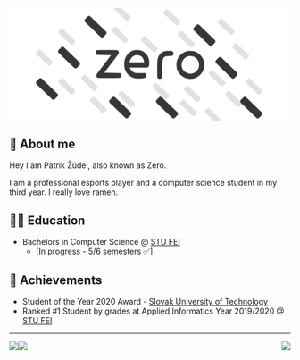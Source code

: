 <p align="center"><img src='/LogoDark.png?sanitize=true#gh-light-mode-only' style="display: block;margin-left: auto;margin-right: auto;"></p>

## 🍜 About me

Hey I am Patrik Žúdel, also known as Zero. 

I am a professional esports player and a computer science student in my third year. I really love ramen.

## 👨‍🎓 Education

- Bachelors in Computer Science @ [STU FEI](https://www.fei.stuba.sk/) 
  - [In progress - 5/6 semesters ✅] 

## 🥇 Achievements

- Student of the Year 2020 Award - [Slovak University of Technology](https://www.stuba.sk/sk/diani-na-stu/prehlad-aktualit/rektor-stu-miroslav-fikar-udelil-ocenenia-student-roka-2020.html?page_id=13848)
- Ranked #1 Student by grades at Applied Informatics Year 2019/2020 @ [STU FEI](https://www.fei.stuba.sk/)

---

<img src="https://img.shields.io/twitter/follow/patrikzero?style=flat-square&color=555555&labelColor=black&logo=twitter&label=@PatrikZero"><img src="https://img.shields.io/github/followers/patrikzudel?style=flat-square&color=555555&labelColor=black&logo=github&label=patrikzudel"> <img src="https://visitor-badge.glitch.me/badge?page_id=patrikzudel.patrikzudel&left_color=black&right_color=black" align="right">
